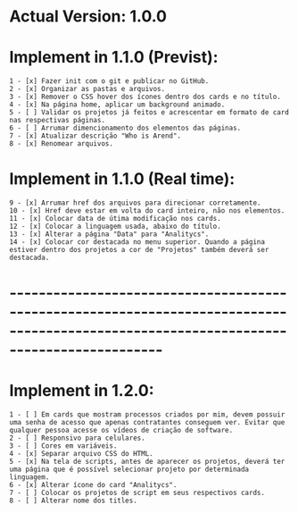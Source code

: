 # Actual Version: 1.0.0


# Implement in 1.1.0 (Previst):

    1 - [x] Fazer init com o git e publicar no GitHub.
    2 - [x] Organizar as pastas e arquivos.
    3 - [x] Remover o CSS hover dos ícones dentro dos cards e no título.
    4 - [x] Na página home, aplicar um background animado.
    5 - [ ] Validar os projetos já feitos e acrescentar em formato de card nas respectivas páginas.
    6 - [ ] Arrumar dimencionamento dos elementos das páginas.
    7 - [x] Atualizar descrição "Who is Arend".
    8 - [x] Renomear arquivos.
    

# Implement in 1.1.0 (Real time):

    9 - [x] Arrumar href dos arquivos para direcionar corretamente.
    10 - [x] Href deve estar em volta do card inteiro, não nos elementos.
    11 - [x] Colocar data de útima modificação nos cards.
    12 - [x] Colocar a linguagem usada, abaixo do título.
    13 - [x] Alterar a página "Data" para "Analitycs".
    14 - [x] Colocar cor destacada no menu superior. Quando a página estiver dentro dos projetos a cor de "Projetos" também deverá ser destacada.


# ---------------------------------------------------------------------------------------------------------------------------------------    


# Implement in 1.2.0:

    1 - [ ] Em cards que mostram processos criados por mim, devem possuir uma senha de acesso que apenas contratantes conseguem ver. Evitar que qualquer pessoa acesse os vídeos de criação de software.
    2 - [ ] Responsivo para celulares.
    3 - [ ] Cores em variáveis. 
    4 - [x] Separar arquivo CSS do HTML.
    5 - [x] Na tela de scripts, antes de aparecer os projetos, deverá ter uma página que é possível selecionar projeto por determinada linguagem.
    6 - [x] Alterar ícone do card "Analitycs".
    7 - [ ] Colocar os projetos de script em seus respectivos cards.
    8 - [ ] Alterar nome dos titles.